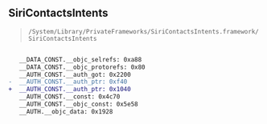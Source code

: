 ## SiriContactsIntents

> `/System/Library/PrivateFrameworks/SiriContactsIntents.framework/SiriContactsIntents`

```diff

   __DATA_CONST.__objc_selrefs: 0xa88
   __DATA_CONST.__objc_protorefs: 0x80
   __AUTH_CONST.__auth_got: 0x2200
-  __AUTH_CONST.__auth_ptr: 0xf40
+  __AUTH_CONST.__auth_ptr: 0x1040
   __AUTH_CONST.__const: 0x4c70
   __AUTH_CONST.__objc_const: 0x5e58
   __AUTH.__objc_data: 0x1928

```
